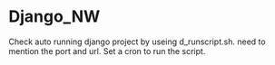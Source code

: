 # Django_NW

Check auto running django project by useing d_runscript.sh. need to mention the port and url. Set a cron to run the script.
